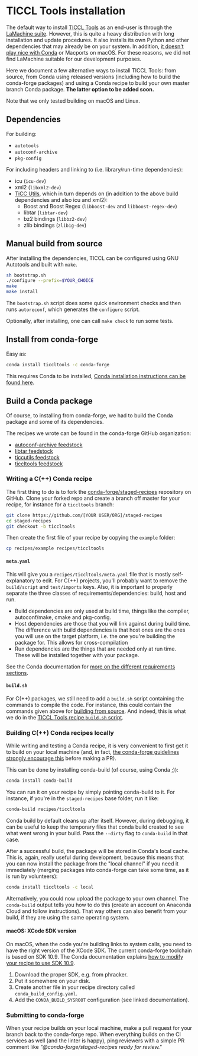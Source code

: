 # TICCL Tools installation

The default way to install [TICCL Tools](https://github.com/LanguageMachines/ticcltools) as an end-user is through the [LaMachine suite](https://proycon.github.io/LaMachine/).
However, this is quite a heavy distribution with long installation and update procedures.
It also installs its own Python and other dependencies that may already be on your system.
In addition, [it doesn't play nice with Conda](https://github.com/proycon/LaMachine/issues/61#issuecomment-391157792) or Macports on macOS.
For these reasons, we did not find LaMachine suitable for our development purposes.

Here we document a few alternative ways to install TICCL Tools: from source, from Conda using released versions (including how to build the conda-forge packages) and using a Conda recipe to build your own master branch Conda package. **The latter option to be added soon.**

Note that we only tested building on macOS and Linux.

## Dependencies

For building:
- ``autotools``
- ``autoconf-archive``
- ``pkg-config``

For including headers and linking to (i.e. library/run-time dependencies):
- icu (``icu-dev``)
- xml2 (``libxml2-dev``)
- [TiCC Utils](https://github.com/LanguageMachines/ticcutils), which in turn depends on (in addition to the above build dependencies and also icu and xml2):
    - Boost and Boost Regex (``libboost-dev`` and ``libboost-regex-dev``)
    - libtar (``libtar-dev``)
    - bz2 bindings (``libbz2-dev``)
    - zlib bindings (``zlib1g-dev``)

## Manual build from source

After installing the dependencies, TICCL can be configured using GNU Autotools and built with `make`.

```sh
sh bootstrap.sh
./configure --prefix=$YOUR_CHOICE
make
make install
```

The `bootstrap.sh` script does some quick environment checks and then runs `autoreconf`, which generates the `configure` script.

Optionally, after installing, one can call `make check` to run some tests.

## Install from conda-forge
Easy as:

```sh
conda install ticcltools -c conda-forge
```

This requires Conda to be installed, [Conda installation instructions can be found here](https://conda.io/docs/user-guide/install/index.html).

## Build a Conda package
Of course, to installing from conda-forge, we had to build the Conda package and some of its dependencies.

The recipes we wrote can be found in the conda-forge GitHub organization:
- [autoconf-archive feedstock](https://github.com/conda-forge/autoconf-archive-feedstock)
- [libtar feedstock](https://github.com/conda-forge/libtar-feedstock)
- [ticcutils feedstock](https://github.com/conda-forge/ticcutils-feedstock)
- [ticcltools feedstock](https://github.com/conda-forge/ticcltools-feedstock)

### Writing a C(++) Conda recipe
The first thing to do is to fork the [conda-forge/staged-recipes](https://github.com/conda-forge/staged-recipes) repository on GitHub.
Clone your forked repo and create a branch off master for your recipe, for instance for a `ticcltools` branch:
```sh
git clone https://github.com/[YOUR USER/ORG]/staged-recipes
cd staged-recipes
git checkout -b ticcltools
```

Then create the first file of your recipe by copying the `example` folder:
```sh
cp recipes/example recipes/ticcltools
```

#### `meta.yaml`
This will give you a `recipes/ticcltools/meta.yaml` file that is mostly self-explanatory to edit.
For C(++) projects, you'll probably want to remove the `build/script` and `test/imports` keys.
Also, it is important to properly separate the three classes of requirements/dependencies: build, host and run.

- Build dependencies are only used at build time, things like the compiler, autoconf/make, cmake and pkg-config.
- Host dependencies are those that you will link against during build time.
  The difference with build dependencies is that host ones are the ones you will use on the target platform, i.e. the one you're building the package for.
  This allows for cross-compilation
- Run dependencies are the things that are needed only at run time.
  These will be installed together with your package.

See the Conda documentation for [more on the different requirements sections](https://conda.io/docs/user-guide/tasks/build-packages/define-metadata.html#requirements-section).

#### `build.sh`
For C(++) packages, we still need to add a `build.sh` script containing the commands to compile the code.
For instance, this could contain the commands given above for [building from source](#Manual-build-from-source).
And indeed, this is what we do in the [TICCL Tools recipe `build.sh` script](https://github.com/TICCLAT/staged-recipes/blob/ticcltools/recipes/ticcltools/build.sh).

### Building C(++) Conda recipes locally
While writing and testing a Conda recipe, it is very convenient to first get it to build on your local machine (and, in fact, [the conda-forge guidelines strongly encourage this](https://conda-forge.org/docs/recipe.html#checklist) before making a PR).

This can be done by installing conda-build (of course, using Conda ;)):
```sh
conda install conda-build
```

You can run it on your recipe by simply pointing conda-build to it.
For instance, if you're in the `staged-recipes` base folder, run it like:
```sh
conda-build recipes/ticcltools
```

Conda build by default cleans up after itself.
However, during debugging, it can be useful to keep the temporary files that conda build created to see what went wrong in your build.
Pass the `--dirty` flag to `conda-build` in that case.

After a successful build, the package will be stored in Conda's local cache.
This is, again, really useful during development, because this means that you can now install the package from the "local channel" if you need it immediately (merging packages into conda-forge can take some time, as it is run by volunteers):
```sh
conda install ticcltools -c local
```

Alternatively, you could now upload the package to your own channel.
The `conda-build` output tells you how to do this (create an account on Anaconda Cloud and follow instructions).
That way others can also benefit from your build, if they are using the same operating system.

#### macOS: XCode SDK version
On macOS, when the code you're building links to system calls, you need to have the right version of the XCode SDK.
The current conda-forge toolchain is based on SDK 10.9.
The Conda documentation explains [how to modify your recipe to use SDK 10.9](https://conda.io/docs/user-guide/tasks/build-packages/compiler-tools.html?highlight=sdk#macos-sdk).

1. Download the proper SDK, e.g. from phracker.
2. Put it somewhere on your disk.
3. Create another file in your recipe directory called `conda_build_config.yaml`.
4. Add the `CONDA_BUILD_SYSROOT` configuration (see linked documentation).

### Submitting to conda-forge
When your recipe builds on your local machine, make a pull request for your branch back to the conda-forge repo.
When everything builds on the CI services as well (and the linter is happy), ping reviewers with a simple PR comment like *"@conda-forge/staged-recipes ready for review."*